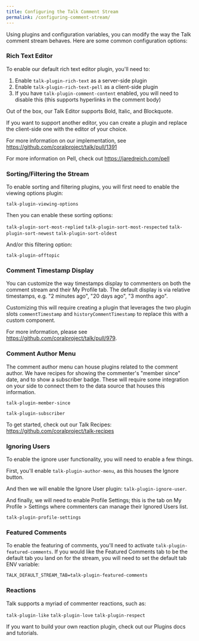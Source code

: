 ```yaml
---
title: Configuring the Talk Comment Stream
permalink: /configuring-comment-stream/
---
```


Using plugins and configuration variables, you can modify the way the Talk comment stream behaves. Here are some common configuration options:


### Rich Text Editor

To enable our default rich text editor plugin, you'll need to:

1. Enable `talk-plugin-rich-text` as a server-side plugin
2. Enable `talk-plugin-rich-text-pell` as a client-side plugin
3. If you have `talk-plugin-comment-content` enabled, you will need to disable this (this supports hyperlinks in the comment body)

Out of the box, our Talk Editor supports Bold, Italic, and Blockquote.

If you want to support another editor, you can create a plugin and replace the client-side one with the editor of your choice.

For more information on our implementation, see https://github.com/coralproject/talk/pull/1391

For more information on Pell, check out https://jaredreich.com/pell

### Sorting/Filtering the Stream

To enable sorting and filtering plugins, you will first need to enable the viewing options plugin:

`talk-plugin-viewing-options`

Then you can enable these sorting options:

`talk-plugin-sort-most-replied`
`talk-plugin-sort-most-respected`
`talk-plugin-sort-newest`
`talk-plugin-sort-oldest`

And/or this filtering option:

`talk-plugin-offtopic`

### Comment Timestamp Display

You can customize the way timestamps display to commenters on both the comment stream and their My Profile tab. The default display is via relative timestamps, e.g. "2 minutes ago", "20 days ago", "3 months ago".

Customizing this will require creating a plugin that leverages the two plugin slots `commentTimestamp` and `historyCommentTimestamp` to replace this with a custom component.

For more information, please see https://github.com/coralproject/talk/pull/979.

### Comment Author Menu

The comment author menu can house plugins related to the comment author. We have recipes for showing the commenter's "member since" date, and to show a subscriber badge. These will require some integration on your side to connect them to the data source that houses this information.

`talk-plugin-member-since`

`talk-plugin-subscriber`

To get started, check out our Talk Recipes: https://github.com/coralproject/talk-recipes

### Ignoring Users

To enable the ignore user functionality, you will need to enable a few things.

First, you'll enable `talk-plugin-author-menu`, as this houses the Ignore button.

And then we will enable the Ignore User plugin: `talk-plugin-ignore-user`. 

And finally, we will need to enable Profile Settings; this is the tab on My Profile > Settings where commenters can manage their Ignored Users list.

`talk-plugin-profile-settings`

### Featured Comments

To enable the featuring of comments, you'll need to activate `talk-plugin-featured-comments`. If you would like the Featured Comments tab to be the default tab you land on for the stream, you will need to set the default tab ENV variable:

`TALK_DEFAULT_STREAM_TAB=talk-plugin-featured-comments`

### Reactions

Talk supports a myriad of commenter reactions, such as:

`talk-plugin-like`
`talk-plugin-love`
`talk-plugin-respect`

If you want to build your own reaction plugin, check out our Plugins docs and tutorials.



